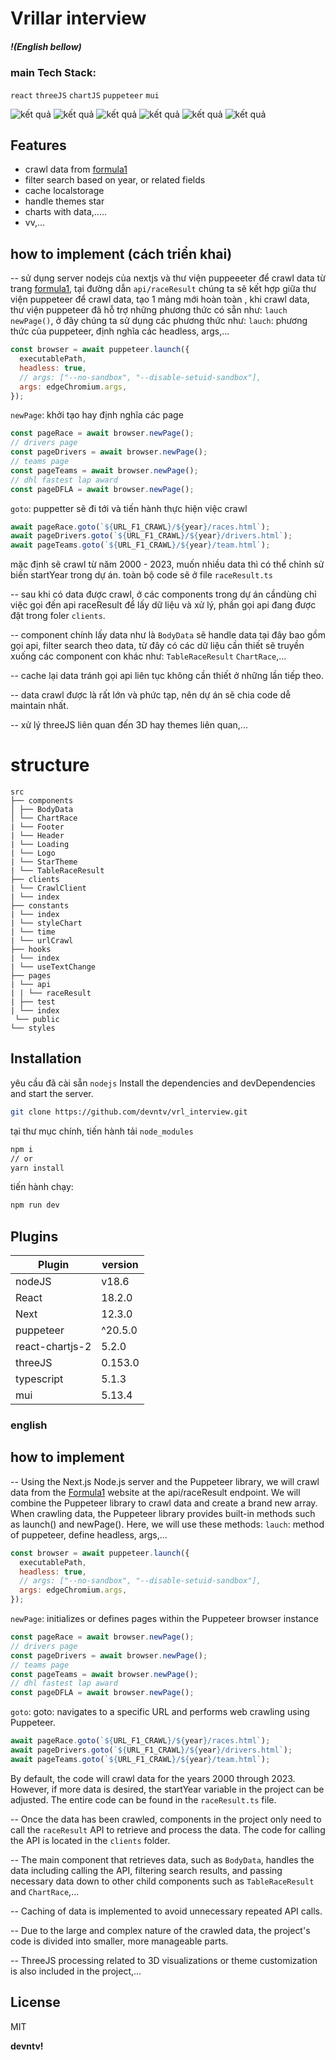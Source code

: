 # Vrillar interview

##### !(English bellow)

### main Tech Stack:

`react` `threeJS` `chartJS` `puppeteer` `mui`

![kết quả](https://github.com/devntv/vrl_interview/blob/feature/update-readme-file/public/images/vrl5i.png)
![kết quả](https://github.com/devntv/vrl_interview/blob/feature/update-readme-file/public/images/vrl4i.png)
![kết quả](https://github.com/devntv/vrl_interview/blob/feature/update-readme-file/public/images/vrl3i.png)
![kết quả](https://github.com/devntv/vrl_interview/blob/feature/update-readme-file/public/images/vrl2i.png)
![kết quả](https://github.com/devntv/vrl_interview/blob/feature/update-readme-file/public/images/vrl1i.png)
![kết quả](https://github.com/devntv/vrl_interview/blob/feature/update-readme-file/public/images/vrl6i.png)

## Features

- crawl data from [formula1][f1]
- filter search based on year, or related fields
- cache localstorage
- handle themes star
- charts with data,.....
- vv,...

## how to implement (cách triển khai)

-- sử dụng server nodejs của nextjs và thư viện puppeeeter để crawl data từ trang [formula1][f1], tại đường dẫn `api/raceResult` chúng ta sẽ kết hợp giữa thư viện puppeteer để crawl data, tạo 1 mảng mới hoàn toàn , khi crawl data, thư viện puppeteer đã hỗ trợ những phương thức có sẵn như: `lauch` `newPage()`, ở đây chúng ta sử dụng các phương thức như:
`lauch`: phương thức của puppeteer, định nghĩa các headless, args,...

```jsx
const browser = await puppeteer.launch({
  executablePath,
  headless: true,
  // args: ["--no-sandbox", "--disable-setuid-sandbox"],
  args: edgeChromium.args,
});
```

`newPage`: khởi tạo hay định nghĩa các page

```jsx
const pageRace = await browser.newPage();
// drivers page
const pageDrivers = await browser.newPage();
// teams page
const pageTeams = await browser.newPage();
// dhl fastest lap award
const pageDFLA = await browser.newPage();
```

`goto`: puppetter sẽ đi tới và tiến hành thực hiện việc crawl

```jsx
await pageRace.goto(`${URL_F1_CRAWL}/${year}/races.html`);
await pageDrivers.goto(`${URL_F1_CRAWL}/${year}/drivers.html`);
await pageTeams.goto(`${URL_F1_CRAWL}/${year}/team.html`);
```

mặc định sẽ crawl từ năm 2000 - 2023, muốn nhiều data thì có thể chỉnh sử biến startYear trong dự án.
toàn bộ code sẽ ở file `raceResult.ts`

-- sau khi có data được crawl, ở các components trong dự án cầndùng chỉ việc gọi đến api raceResult để lấy dữ liệu và xử lý, phần gọi api đang được đặt trong foler `clients`.

-- component chính lấy data như là `BodyData` sẽ handle data tại đây bao gồm gọi api, filter search theo data, từ đây có các dữ liệu cần thiết sẽ truyền xuống các component con khác như: `TableRaceResult` `ChartRace`,...

-- cache lại data tránh gọi api liên tục không cần thiết ở những lần tiếp theo.

-- data crawl được là rất lớn và phức tạp, nên dự án sẽ chia code dễ maintain nhất.

-- xử lý threeJS liên quan đến 3D hay themes liên quan,...

# structure

```
src
├── components
│ ├── BodyData
│ └── ChartRace
| └── Footer
| └── Header
| └── Loading
| └── Logo
| └── StarTheme
| └── TableRaceResult
├── clients
| └── CrawlClient
| └── index
├── constants
| └── index
| └── styleChart
| └── time
| └── urlCrawl
├── hooks
| └── index
| └── useTextChange
├── pages
| └── api
| | └── raceResult
| ├── test
| └── index
 └── public
└── styles
```

## Installation

yêu cầu đã cài sẵn `nodejs`
Install the dependencies and devDependencies and start the server.

```sh
git clone https://github.com/devntv/vrl_interview.git
```

tại thư mục chính, tiến hành tải `node_modules`

```sh
npm i
// or
yarn install
```

tiến hành chạy:

```sh
npm run dev
```

## Plugins

| Plugin          | version |
| --------------- | ------- |
| nodeJS          | v18.6   |
| React           | 18.2.0  |
| Next            | 12.3.0  |
| puppeteer       | ^20.5.0 |
| react-chartjs-2 | 5.2.0   |
| threeJS         | 0.153.0 |
| typescript      | 5.1.3   |
| mui             | 5.13.4  |

### english

## how to implement

-- Using the Next.js Node.js server and the Puppeteer library, we will crawl data from the [Formula1][f1] website at the api/raceResult endpoint. We will combine the Puppeteer library to crawl data and create a brand new array. When crawling data, the Puppeteer library provides built-in methods such as launch() and newPage(). Here, we will use these methods:
`lauch`: method of puppeteer, define headless, args,...

```jsx
const browser = await puppeteer.launch({
  executablePath,
  headless: true,
  // args: ["--no-sandbox", "--disable-setuid-sandbox"],
  args: edgeChromium.args,
});
```

`newPage`: initializes or defines pages within the Puppeteer browser instance

```jsx
const pageRace = await browser.newPage();
// drivers page
const pageDrivers = await browser.newPage();
// teams page
const pageTeams = await browser.newPage();
// dhl fastest lap award
const pageDFLA = await browser.newPage();
```

`goto`: goto: navigates to a specific URL and performs web crawling using Puppeteer.

```jsx
await pageRace.goto(`${URL_F1_CRAWL}/${year}/races.html`);
await pageDrivers.goto(`${URL_F1_CRAWL}/${year}/drivers.html`);
await pageTeams.goto(`${URL_F1_CRAWL}/${year}/team.html`);
```

By default, the code will crawl data for the years 2000 through 2023. However, if more data is desired, the startYear variable in the project can be adjusted. The entire code can be found in the `raceResult.ts` file.

-- Once the data has been crawled, components in the project only need to call the `raceResult` API to retrieve and process the data. The code for calling the API is located in the `clients` folder.

-- The main component that retrieves data, such as `BodyData`, handles the data including calling the API, filtering search results, and passing necessary data down to other child components such as `TableRaceResult` and `ChartRace`,...

-- Caching of data is implemented to avoid unnecessary repeated API calls.

-- Due to the large and complex nature of the crawled data, the project's code is divided into smaller, more manageable parts.

-- ThreeJS processing related to 3D visualizations or theme customization is also included in the project,...

## License

MIT

**devntv!**

[f1]: https://www.formula1.com/en/results.html/2023/races.html
